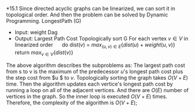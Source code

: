 *15.1 
Since directed acyclic graphs can be linearized, we can sort it in topological order. And then the problem can be solved by Dynamic Programming.
LongestPath (G)
- Input: weight Dag
- Output: Largest Path Cost
Topologically sort G
For each vertex $v\in V$ in linearized order
$\quad$ do dist($v$) = $max_{(u,v)\in E}${$dist(u)+weight(u,v)$} 
return $max_{v\in V}${$dist(v)$}

The above algorithm describes the subproblems as: The largest path cost from s to v is the maximum of the predecessor $u$'s longest path cost plus the step cost from $u $ to $v$. Topologically sorting the graph takes $O(V+E)$ time. Then the algorithm updates each vertice's longest path cost by running a loop on all of the adjacent vertices. And there are $O(E)$ number of vertices in the graph. So the inner loop is executed $O(V+E)$ times. Therefore, the complexity of the algorithm is $O(V+E)$;  
